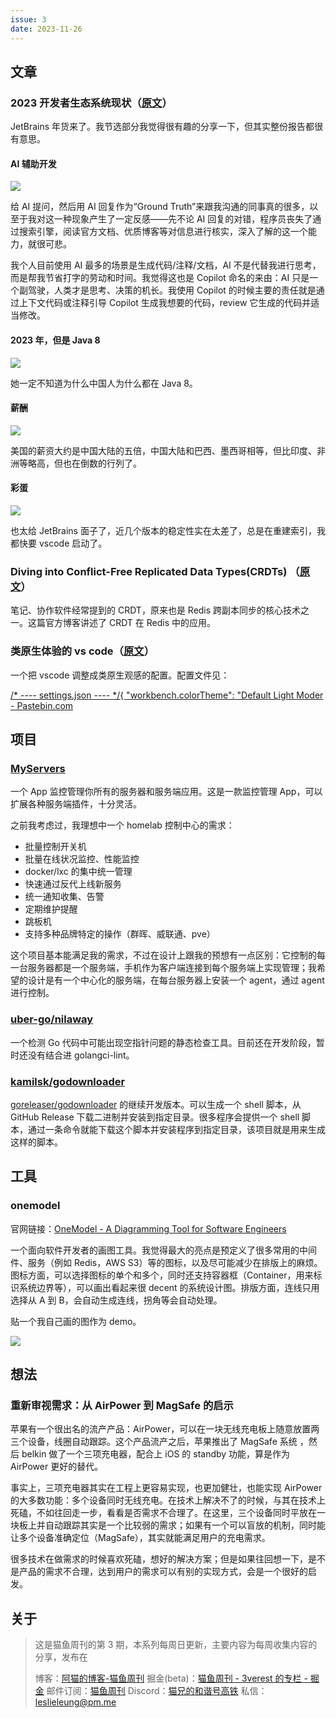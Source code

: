 ```yaml
---
issue: 3
date: 2023-11-26
---
```


## 文章

### 2023 开发者生态系统现状（[原文](https://www.jetbrains.com/zh-cn/lp/devecosystem-2023/)）

JetBrains 年货来了。我节选部分我觉得很有趣的分享一下，但其实整份报告都很有意思。

#### AI 辅助开发

![](http://img.ameow.xyz/202311251609026.png)

给 AI 提问，然后用 AI 回复作为“Ground Truth”来跟我沟通的同事真的很多，以至于我对这一种现象产生了一定反感——先不论 AI 回复的对错，程序员丧失了通过搜索引擎，阅读官方文档、优质博客等对信息进行核实，深入了解的这一个能力，就很可悲。

我个人目前使用 AI 最多的场景是生成代码/注释/文档，AI 不是代替我进行思考，而是帮我节省打字的劳动和时间。我觉得这也是 Copilot 命名的来由：AI 只是一个副驾驶，人类才是思考、决策的机长。我使用 Copilot 的时候主要的责任就是通过上下文代码或注释引导 Copilot 生成我想要的代码，review 它生成的代码并适当修改。

#### 2023 年，但是 Java 8

![](http://img.ameow.xyz/202311261710415.png)

她一定不知道为什么中国人为什么都在 Java 8。

#### 薪酬

![](http://img.ameow.xyz/202311251626687.png)

美国的薪资大约是中国大陆的五倍，中国大陆和巴西、墨西哥相等，但比印度、非洲等略高，但也在倒数的行列了。

#### 彩蛋

![](http://img.ameow.xyz/202311251618530.png)

也太给 JetBrains 面子了，近几个版本的稳定性实在太差了，总是在重建索引，我都快要 vscode 启动了。

### Diving into Conflict-Free Replicated Data Types(CRDTs) （[原文](https://redis.com/blog/diving-into-crdts/)）

笔记、协作软件经常提到的 CRDT，原来也是 Redis 跨副本同步的核心技术之一。这篇官方博客讲述了 CRDT 在 Redis 中的应用。

### 类原生体验的 vs code（[原文](https://posts.cv/td/brSPuD65bN5NT3aASQL1)）

一个把 vscode 调整成类原生观感的配置。配置文件见：

[/\* ---- settings.json ---- \*/{ "workbench.colorTheme": "Default Light Moder - Pastebin.com](https://pastebin.com/4pEe3RHb)

## 项目

### [MyServers](https://github.com/my-servers)

一个 App 监控管理你所有的服务器和服务端应用。这是一款监控管理 App，可以扩展各种服务端插件，十分灵活。

之前我考虑过，我理想中一个 homelab 控制中心的需求：

- 批量控制开关机
- 批量在线状况监控、性能监控
- docker/lxc 的集中统一管理
- 快速通过反代上线新服务
- 统一通知收集、告警
- 定期维护提醒
- 跳板机
- 支持多种品牌特定的操作（群晖、威联通、pve）

这个项目基本能满足我的需求，不过在设计上跟我的预想有一点区别：它控制的每一台服务器都是一个服务端，手机作为客户端连接到每个服务端上实现管理；我希望的设计是有一个中心化的服务端，在每台服务器上安装一个 agent，通过 agent 进行控制。

### [uber-go/nilaway](https://github.com/uber-go/nilaway)

一个检测 Go 代码中可能出现空指针问题的静态检查工具。目前还在开发阶段，暂时还没有结合进 golangci-lint。

### [kamilsk/godownloader](https://github.com/kamilsk/godownloader)

[goreleaser/godownloader](https://github.com/goreleaser/godownloader) 的继续开发版本。可以生成一个 shell 脚本，从 GitHub Release 下载二进制并安装到指定目录。很多程序会提供一个 shell 脚本，通过一条命令就能下载这个脚本并安装程序到指定目录，该项目就是用来生成这样的脚本。

## 工具

### onemodel

官网链接：[OneModel - A Diagramming Tool for Software Engineers](https://www.onemodel.app/)

一个面向软件开发者的画图工具。我觉得最大的亮点是预定义了很多常用的中间件、服务（例如 Redis，AWS S3）等的图标，以及尽可能减少在排版上的麻烦。图标方面，可以选择图标的单个和多个，同时还支持容器框（Container，用来标识系统边界等），可以画出看起来很 decent 的系统设计图。排版方面，连线只用选择从 A 到 B，会自动生成连线，拐角等会自动处理。

贴一个我自己画的图作为 demo。

![](http://img.ameow.xyz/202311251555415.png)

## 想法

### 重新审视需求：从 AirPower 到 MagSafe 的启示

苹果有一个很出名的流产产品：AirPower，可以在一块无线充电板上随意放置两三个设备，线圈自动跟踪。这个产品流产之后，苹果推出了 MagSafe 系统 ，然后 belkin 做了一个三项充电器，配合上 iOS 的 standby 功能，算是作为 AirPower 更好的替代。

事实上，三项充电器其实在工程上更容易实现，也更加健壮，也能实现 AirPower 的大多数功能：多个设备同时无线充电。在技术上解决不了的时候，与其在技术上死磕，不如往回走一步，看看是否需求不合理了。在这里，三个设备同时平放在一块板上并自动跟踪其实是一个比较弱的需求；如果有一个可以盲放的机制，同时能让多个设备准确定位（MagSafe），其实就能满足用户的充电需求。

很多技术在做需求的时候喜欢死磕，想好的解决方案；但是如果往回想一下，是不是产品的需求不合理，达到用户的需求可以有别的实现方式，会是一个很好的启发。

## 关于

> 这是猫鱼周刊的第 3 期，本系列每周日更新，主要内容为每周收集内容的分享，发布在
>
> 博客：[阿猫的博客-猫鱼周刊](https://ameow.xyz/categories/weekly)
> 掘金(beta)：[猫鱼周刊 - 3verest 的专栏 - 掘金](https://juejin.cn/column/7302415204927012918)
> 邮件订阅：[猫鱼周刊](https://quaily.com/ameow)
> Discord：[猫兄的和谐号高铁](https://discord.gg/5G5Nbtuz)
> 私信：[leslieleung@pm.me](mailto:leslieleung@pm.me)
